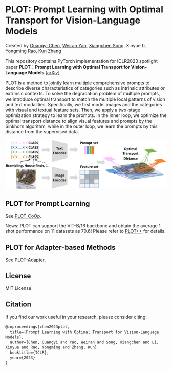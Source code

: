 # PLOT: Prompt Learning with Optimal Transport for Vision-Language Models
Created by [Guangyi Chen](https://chengy12.github.io/), [Weiran Yao](https://weirayao.github.io/), [Xiangchen Song](https://xiangchensong.github.io/), Xinyue Li, [Yongming Rao](https://raoyongming.github.io/), [Kun Zhang](https://www.andrew.cmu.edu/user/kunz1/)

This repository contains PyTorch implementation for ICLR2023 spotlight paper __PLOT：Prompt Learning with Optimal Transport for Vision-Language Models__ [[arXiv]](https://arxiv.org/abs/2210.01253)

PLOT is a method to jointly learn multiple comprehensive prompts to describe diverse characteristics of categories such as intrinsic attributes or extrinsic contexts. To solve the degradation problem of multiple prompts, we introduce optimal transport to match the multiple local patterns of vision and text modalities. Specifically, we first model images and the categories with visual and textual feature sets. Then, we apply a two-stage optimization strategy to learn the prompts. In the inner loop, we optimize the optimal transport distance to align visual features and prompts by the Sinkhorn algorithm, while in the outer loop, we learn the prompts by this distance from the supervised data.

![intro](figs/framework.png)

## PLOT for Prompt Learning  

See [PLOT-CoOp](plot-coop/).

News: PLOT can support the VIT-B/16 backbone and obtain the average 1 shot performance on 11 datasets as 70.6!  Please refer to [PLOT++](plot-pp/) for details.

## PLOT for Adapter-based Methods

See [PLOT-Adapter](plot-adapter/).

## License
MIT License

## Citation
If you find our work useful in your research, please consider citing:
```
@inproceedings{chen2023plot,
  title={Prompt Learning with Optimal Transport for Vision-Language Models},
  author={Chen, Guangyi and Yao, Weiran and Song, Xiangchen and Li, Xinyue and Rao, Yongming and Zhang, Kun}
  booktitle={ICLR},
  year={2023}
}
```
